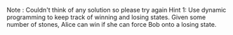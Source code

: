Note : Couldn't think of any solution so please try again
Hint 1:
Use dynamic programming to keep track of winning and losing states. Given some number of stones, Alice can win if she can force Bob onto a losing state.